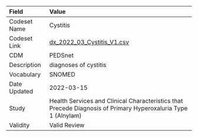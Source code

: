 |Field        |Value                                                                                                         |
|:------------|:-------------------------------------------------------------------------------------------------------------|
|Codeset Name |Cystitis                                                                                                      |
|Codeset Link |[dx_2022_03_Cystitis_V1.csv](https://github.com/PEDSnet/Variable-Dictionary/blob/main/conditions/dx_2022_03_Cystitis_V1.csv)|
|CDM          |PEDSnet                                                                                                       |
|Description  |diagnoses of cystitis                                                                                         |
|Vocabulary   |SNOMED                                                                                                        |
|Date Updated |2022-03-15                                                                                                    |
|Study        |Health Services and Clinical Characteristics that Precede Diagnosis of Primary Hyperoxaluria Type 1 (Alnylam) |
|Validity     |Valid Review                                                                                                  |
